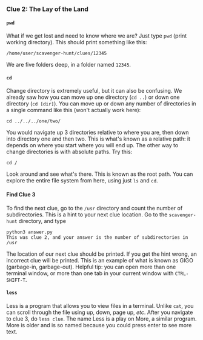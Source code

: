 ### Clue 2: The Lay of the Land ###

#### `pwd` ####

What if we get lost and need to know where we are? Just type `pwd` (print
working directory). This should print something like this:

    /home/user/scavenger-hunt/clues/12345

We are five folders deep, in a folder named `12345`.

#### `cd` ####

Change directory is extremely useful, but it can also be confusing. We
already saw how you can move up one directory (`cd ..`) or down one directory
(`cd [dir]`). You can move up or down any number of directories in a single
command like this (won't actually work here):

    cd ../../../one/two/

You would navigate up 3 directories relative to where you are, then down
into directory one and then two. This is what's known as a relative path: it
depends on where you start where you will end up. The other way to change
directories is with absolute paths. Try this:

    cd /

Look around and see what's there. This is known as the root path. You can
explore the entire file system from here, using just `ls` and `cd`.

#### Find Clue 3 ####

To find the next clue, go to the `/usr` directory and count the number of
subdirectories. This is a hint to your next clue location. Go to the
`scavenger-hunt` directory, and type

    python3 answer.py
    This was clue 2, and your answer is the number of subdirectories in /usr


The location of our next clue should be printed. If you get the hint wrong,
an incorrect clue will be printed. This is an example of what is known as GIGO
(garbage-in, garbage-out). Helpful tip: you can open more than one terminal
window, or more than one tab in your current window with `CTRL-SHIFT-T`.

#### `less` ####

Less is a program that allows you to view files in a terminal. Unlike `cat`,
you can scroll through the file using up, down, page up, *etc*. After you
navigate to clue 3, do `less clue`. The name Less is a play on More, a similar
program. More is older and is so named because you could press enter to
see more text.
